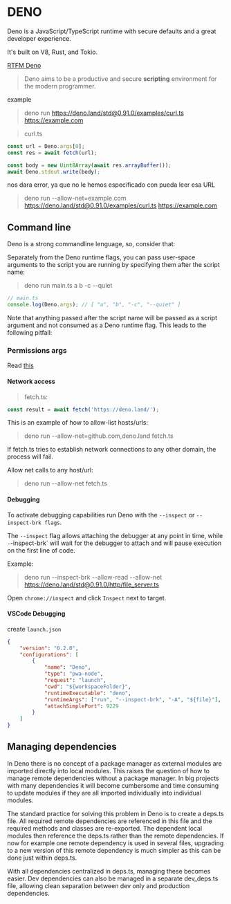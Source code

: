 # DENO

Deno is a JavaScript/TypeScript runtime with secure defaults and a great developer experience.

It's built on V8, Rust, and Tokio.

[RTFM Deno](https://deno.land/manual)

> Deno aims to be a productive and secure **scripting** environment for the modern programmer.

example

> deno run https://deno.land/std@0.91.0/examples/curl.ts https://example.com

> curl.ts

```ts
const url = Deno.args[0];
const res = await fetch(url);

const body = new Uint8Array(await res.arrayBuffer());
await Deno.stdout.write(body);
```

nos dara error, ya que no le hemos especificado con pueda leer esa URL

> deno run --allow-net=example.com https://deno.land/std@0.91.0/examples/curl.ts https://example.com

## Command line

Deno is a strong commandline lenguage, so, consider that:

Separately from the Deno runtime flags, you can pass user-space arguments to the script you are running by specifying them after the script name:

> deno run main.ts a b -c --quiet

```ts
// main.ts
console.log(Deno.args); // [ "a", "b", "-c", "--quiet" ]
```

Note that anything passed after the script name will be passed as a script argument and not consumed as a Deno runtime flag. This leads to the following pitfall:

### Permissions args

Read [this](https://deno.land/manual/getting_started/permissions)

#### Network access

> fetch.ts:

```js
const result = await fetch('https://deno.land/');
```

This is an example of how to allow-list hosts/urls:

> deno run --allow-net=github.com,deno.land fetch.ts

If fetch.ts tries to establish network connections to any other domain, the process will fail.

Allow net calls to any host/url:

> deno run --allow-net fetch.ts

#### Debugging

To activate debugging capabilities run Deno with the `--inspect` or `--inspect-brk flags`.

The `--inspect` flag allows attaching the debugger at any point in time, while `-`-inspect-brk` will wait for the debugger to attach and will pause execution on the first line of code.

Example:

> deno run --inspect-brk --allow-read --allow-net https://deno.land/std@0.91.0/http/file_server.ts

Open `chrome://inspect` and click `Inspect` next to target.

#### VSCode Debugging

create `launch.json`

```json
{
	"version": "0.2.0",
	"configurations": [
		{
			"name": "Deno",
			"type": "pwa-node",
			"request": "launch",
			"cwd": "${workspaceFolder}",
			"runtimeExecutable": "deno",
			"runtimeArgs": ["run", "--inspect-brk", "-A", "${file}"],
			"attachSimplePort": 9229
		}
	]
}
```

## Managing dependencies

In Deno there is no concept of a package manager as external modules are imported directly into local modules. This raises the question of how to manage remote dependencies without a package manager. In big projects with many dependencies it will become cumbersome and time consuming to update modules if they are all imported individually into individual modules.

The standard practice for solving this problem in Deno is to create a deps.ts file. All required remote dependencies are referenced in this file and the required methods and classes are re-exported. The dependent local modules then reference the deps.ts rather than the remote dependencies. If now for example one remote dependency is used in several files, upgrading to a new version of this remote dependency is much simpler as this can be done just within deps.ts.

With all dependencies centralized in deps.ts, managing these becomes easier. Dev dependencies can also be managed in a separate dev_deps.ts file, allowing clean separation between dev only and production dependencies.
